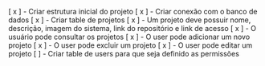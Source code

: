 [ x ] - Criar estrutura inicial do projeto
[ x ] - Criar conexão com o banco de dados
[ x ] - Criar table de projetos
[ x ] - Um projeto deve possuir nome, descrição, imagem do sistema, link do repositório e link de acesso
[ x ] - O usuário pode consultar os projetos
[ x ] - O user pode adicionar um novo projeto
[ x ] - O user pode excluir um projeto
[ x ] - O user pode editar um projeto
[ ] - Criar table de users para que seja definido as permissões
